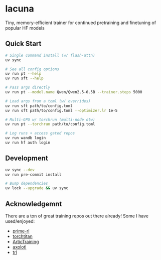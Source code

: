 # lacuna

Tiny, memory-efficient trainer for continued pretraining and finetuning of popular HF models

## Quick Start

```bash
# Single command install (w/ flash-attn)
uv sync

# See all config options
uv run pt --help
uv run sft --help

# Pass args directly
uv run pt --model.name Qwen/Qwen2.5-0.5B --trainer.steps 5000

# Load args from a toml (w/ overrides)
uv run sft path/to/config.toml
uv run sft path/to/config.toml --optimizer.lr 1e-5

# Multi-GPU w/ torchrun (multi-node otw)
uv run pt --torchrun path/to/config.toml

# Log runs + access gated repos
uv run wandb login
uv run hf auth login
```

## Development

```bash
uv sync --dev
uv run pre-commit install

# Bump dependencies
uv lock --upgrade && uv sync
```

## Acknowledgemnt

There are a ton of great training repos out there already! Some I have used/enjoyed:
- [prime-rl](https://github.com/PrimeIntellect-ai/prime-rl)
- [torchtitan](https://github.com/pytorch/torchtitan)
- [ArticTraining](https://github.com/snowflakedb/ArcticTraining)
- [axolotl](https://github.com/axolotl-ai-cloud/axolotl)
- [trl](https://github.com/huggingface/trl/)
